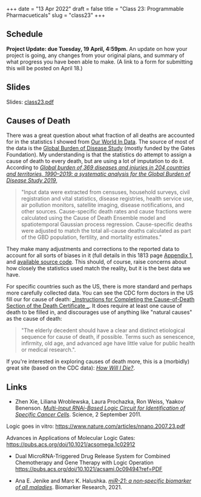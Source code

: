 +++
date = "13 Apr 2022"
draft = false
title = "Class 23: Programmable Pharmacueticals"
slug = "class23"
+++

## Schedule

**Project Update: due Tuesday, 19 April, 4:59pm.** An update on how your project is going, any changes from your original plans, and summary of what progress you have been able to make. (A link to a form for submitting this will be posted on April 18.)

## Slides

Slides: [class23.pdf](https://www.dropbox.com/s/kgxqy4auzj92h7q/csbio-class23.pdf?dl=0)

## Causes of Death

There was a great question about what fraction of all deaths are
accounted for in the statistics I showed from [Our World In
Data](https://ourworldindata.org/causes-of-death). The source of most
of the data is the [Global Burden of Disease
Study](https://www.healthdata.org/gbd/2019) (mostly funded by the
Gates Foundation). My understanding is that the statistics do attempt
to assign a cause of death to every death, but are using a lot of
imputation to do it. According to [_Global burden of 369 diseases and
injuries in 204 countries and territories, 1990–2019: a systematic
analysis for the Global Burden of Disease Study
2019_](https://www.thelancet.com/journals/lancet/article/PIIS0140-6736(20)30925-9/fulltext),

> "Input data were extracted from censuses, household surveys, civil
registration and vital statistics, disease registries, health service
use, air pollution monitors, satellite imaging, disease notifications,
and other sources. Cause-specific death rates and cause fractions were
calculated using the Cause of Death Ensemble model and spatiotemporal
Gaussian process regression. Cause-specific deaths were adjusted to
match the total all-cause deaths calculated as part of the GBD
population, fertility, and mortality estimates."

They make many adjustments and corrections to the reported data to account for all sorts of biases in it (full details in this 1813 page [Appendix 1](https://www.thelancet.com/cms/10.1016/S0140-6736(20)30925-9/attachment/deb36c39-0e91-4057-9594-cc60654cf57f/mmc1.pdf), and [available source code](https://ghdx.healthdata.org/gbd-2019/code).
This should, of course, raise concerns about how closely the statistics used match the reality, but it is the best data we have.

For specific countries such as the US, there is more standard and
perhaps more carefully collected data. You can see the CDC form
doctors in the US fill our for cause of death: [_Instructions for
Completing the Cause-of-Death Section of the Death Certificate
_](https://www.cdc.gov/nchs/data/dvs/blue_form.pdf). It does require
at least one cause of death to be filled in, and discourages use of
anything like "natural causes" as the cause of death:

> "The elderly
decedent should have a clear and distinct etiological sequence for
cause of death, if possible. Terms such as senescence, infirmity, old
age, and advanced age have little value for public health or medical
research.".

If you're interested in exploring causes of death more, this is a
(morbidly) great site (based on the CDC data): [_How Will I
Die?_](https://www.lifecontingencies.com/question/3).

## Links

- Zhen Xie, Liliana Wroblewska, Laura Prochazka, Ron Weiss, Yaakov Benenson. [_Multi-Input RNAi-Based Logic Circuit for Identification of Specific Cancer Cells_](docs/xie-rna-logic-2011.pdf). Science, 2 September 2011.

Logic goes in vitro: https://www.nature.com/articles/nnano.2007.23.pdf

Advances in Applications of Molecular Logic Gates:
https://pubs.acs.org/doi/10.1021/acsomega.1c02912

- Dual MicroRNA-Triggered Drug Release System for Combined Chemotherapy and Gene Therapy with Logic Operation
https://pubs.acs.org/doi/10.1021/acsami.0c09494?ref=PDF


- Ana E. Jenike and Marc K. Halushka. [_miR-21: a non‐specific biomarker of all maladies_](https://biomarkerres.biomedcentral.com/track/pdf/10.1186/s40364-021-00272-1.pdf). Biomarker Research, 2021.